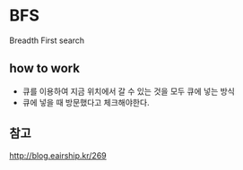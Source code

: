 # BFS
Breadth First search

## how to work
- 큐를 이용하여 지금 위치에서 갈 수 있는 것을 모두 큐에 넣는 방식
- 큐에 넣을 때 방문했다고 체크해야한다.


## 참고

http://blog.eairship.kr/269
